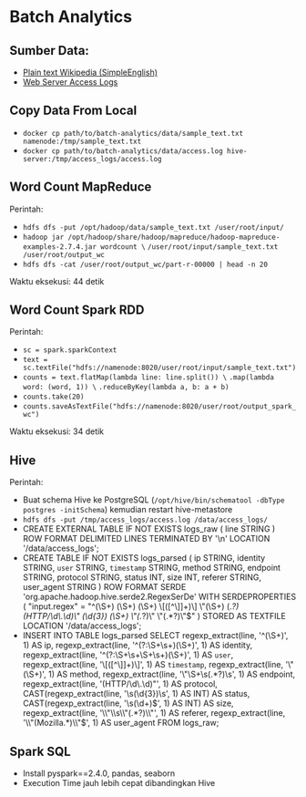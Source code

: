 # Batch Analytics

## Sumber Data: 
- [Plain text Wikipedia (SimpleEnglish)](https://www.kaggle.com/datasets/ffatty/plain-text-wikipedia-simpleenglish)
- [Web Server Access Logs](https://www.kaggle.com/datasets/eliasdabbas/web-server-access-logs)

## Copy Data From Local
- `docker cp path/to/batch-analytics/data/sample_text.txt namenode:/tmp/sample_text.txt`
- `docker cp path/to/batch-analytics/data/access.log hive-server:/tmp/access_logs/access.log`

## Word Count MapReduce
Perintah: 
- `hdfs dfs -put /opt/hadoop/data/sample_text.txt /user/root/input/`
- `hadoop jar /opt/hadoop/share/hadoop/mapreduce/hadoop-mapreduce-examples-2.7.4.jar wordcount \`
  `/user/root/input/sample_text.txt /user/root/output_wc`
- `hdfs dfs -cat /user/root/output_wc/part-r-00000 | head -n 20`

Waktu eksekusi: 44 detik

## Word Count Spark RDD
Perintah:
- `sc = spark.sparkContext`
- `text = sc.textFile("hdfs://namenode:8020/user/root/input/sample_text.txt")`
- `counts = text.flatMap(lambda line: line.split()) \`
             `.map(lambda word: (word, 1)) \`
             `.reduceByKey(lambda a, b: a + b)`
- `counts.take(20)`
- `counts.saveAsTextFile("hdfs://namenode:8020/user/root/output_spark_wc")`

Waktu eksekusi: 34 detik

## Hive
Perintah:
- Buat schema Hive ke PostgreSQL (`/opt/hive/bin/schematool -dbType postgres -initSchema`) kemudian restart hive-metastore
- `hdfs dfs -put /tmp/access_logs/access.log /data/access_logs/`
- CREATE EXTERNAL TABLE IF NOT EXISTS logs_raw (
  line STRING
)
ROW FORMAT DELIMITED
LINES TERMINATED BY '\n'
LOCATION '/data/access_logs';
- CREATE TABLE IF NOT EXISTS logs_parsed (
  ip STRING,
  identity STRING,
  `user` STRING,
  `timestamp` STRING,
  method STRING,
  endpoint STRING,
  protocol STRING,
  status INT,
  size INT,
  referer STRING,
  user_agent STRING
)
ROW FORMAT SERDE 'org.apache.hadoop.hive.serde2.RegexSerDe'
WITH SERDEPROPERTIES (
  "input.regex" = "^(\\S+) (\\S+) (\\S+) \\[([^\\]]+)\\] \\\"(\\S+) (.*?) (HTTP/\\d\\.\\d)\\\" (\\d{3}) (\\S+) \\\"(.*?)\\\" \\\"(.*?)\\\"$"
)
STORED AS TEXTFILE
LOCATION '/data/access_logs';
- INSERT INTO TABLE logs_parsed
SELECT
  regexp_extract(line, '^(\\S+)', 1)         AS ip,
  regexp_extract(line, '^(?:\\S+\\s+)(\\S+)', 1) AS identity,
  regexp_extract(line, '^(?:\\S+\\s+\\S+\\s+)(\\S+)', 1) AS `user`,
  regexp_extract(line, '\\[([^\\]]+)\\]', 1) AS `timestamp`,
  regexp_extract(line, '\\"(\\S+)', 1)       AS method,
  regexp_extract(line, '\\"\\S+\\s(.*?)\\s', 1) AS endpoint,
  regexp_extract(line, '(HTTP/\\d\\.\\d)"', 1) AS protocol,
  CAST(regexp_extract(line, '\\s(\\d{3})\\s', 1) AS INT)  AS status,
  CAST(regexp_extract(line, '\\s(\\d+)$', 1) AS INT)      AS size,
  regexp_extract(line, '\\"\\s\\"(.*?)\\"', 1) AS referer,
  regexp_extract(line, '\\"(Mozilla.*)\\"$', 1) AS user_agent
FROM logs_raw;

## Spark SQL
- Install pyspark==2.4.0, pandas, seaborn
- Execution Time jauh lebih cepat dibandingkan Hive